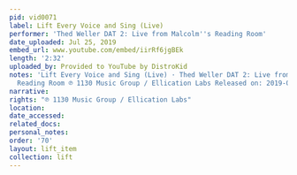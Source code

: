 ```yaml
---
pid: vid0071
label: Lift Every Voice and Sing (Live)
performer: 'Thed Weller DAT 2: Live from Malcolm''s Reading Room'
date_uploaded: Jul 25, 2019
embed_url: www.youtube.com/embed/iirRf6jgBEk
length: '2:32'
uploaded_by: Provided to YouTube by DistroKid
notes: 'Lift Every Voice and Sing (Live) · Thed Weller DAT 2: Live from Malcolm''s
  Reading Room ℗ 1130 Music Group / Ellication Labs Released on: 2019-07-04'
narrative: 
rights: "℗ 1130 Music Group / Ellication Labs"
location: 
date_accessed: 
related_docs: 
personal_notes: 
order: '70'
layout: lift_item
collection: lift
---
```

